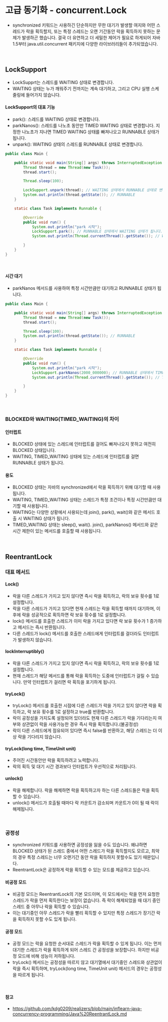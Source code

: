 # 고급 동기화 - concurrent.Lock

- synchronized 키워드는 사용하긴 단순하지만 무한 대기가 발생할 여지와 어떤 스레드가 락을 획득할지, 또는 특정 스레드는 오랜 기간동안 락을 획득하지 못하는 문제가 발생하곤 했습니다. 결국 더 유연하고 더 세밀한 제어가 필요로 하게되어
자바 1.5부터 java.util.concurrent 패키지에 다양한 라이브러리들이 추가되었습니다.

<br>

## LockSupport

- LockSupprt는 스레드를 WAITING 상태로 변경합니다.
- WAITING 상태는 누가 깨워주기 전까지는 계속 대기하고, 그리고 CPU 실행 스케줄링에 들어가지 않습니다.

#### LockSupport의 대표 기능

- park(): 스레드를 WAITING 상태로 변경합니다.
- parkNanos(): 스레드를 나노초 동안만 TIMED WAITING 상태로 변경합니다. 지정한 나노초가 지나면 TIMED WAITING 상태를 빠져나오고 RUNNABLE 상태가 됩니다.
- unpark(): WAITING 상태의 스레드를 RUNNABLE 상태로 변경합니다.

```java
public class Main {

    public static void main(String[] args) throws InterruptedException {
        Thread thread = new Thread(new Task());
        thread.start();

        Thread.sleep(100);

        LockSupport.unpark(thread); // WAITING 상태에서 RUNNABLE 상태로 변경합니다.
        System.out.println(thread.getState()); // RUNNABLE
    }

    static class Task implements Runnable {

        @Override
        public void run() {
            System.out.println("park 시작");
            LockSupport.park(); // RUNNABLE 상태에서 WAITING 상태가 됩니다.
            System.out.println(Thread.currentThread().getState()); // WAITING

        }
    }
}
```

<br>

#### 시간 대기

- parkNanos 메서드를 사용하여 특정 시간만큼만 대기하고 RUNNABLE 상태가 됩니다.

```java
public class Main {

    public static void main(String[] args) throws InterruptedException {
        Thread thread = new Thread(new Task());
        thread.start();

        Thread.sleep(100);
        System.out.println(thread.getState()); // RUNNABLE
    }

    static class Task implements Runnable {

        @Override
        public void run() {
            System.out.println("park 시작");
            LockSupport.parkNanos(2000_000000); // RUNNABLE 상태에서 TIMED_WAITING 상태가 됩니다.
            System.out.println(Thread.currentThread().getState()); // TIMED_WAITING

        }
    }
}
```

<br>

### BLOCKED와 WAITING(TIMED_WAITING)의 차이

#### 인터럽트

- BLOCKED 상태에 있는 스레드에 인터럽트를 걸어도 빠져나오지 못하고 여전히 BLOCKED 상태입니다.
- WAITING, TIMED_WAITING 상태에 있는 스레드에 인터럽트를 걸면 RUNNABLE 상태가 됩니다.

#### 용도

- BLOCKED 상태는 자바의 synchronized에서 락을 획득하기 위해 대기할 때 사용됩니다.
- WAITING, TIMED_WAITING 상태는 스레드가 특정 조건이나 특정 시간만큼만 대기할 때 사용됩니다.
- WAITING는 다양한 상황에서 사용되는데 join(), park(), wait()와 같은 메서드 호출 시 WAITING 상태가 됩니다.
- TIMED_WAITING 상태는 sleep(), wait(). join(), parkNanos() 메서드와 같은 시간 제한이 있는 메서드를 호출할 때 사용됩니다.

<br>

## ReentrantLock

### 대표 메서드

#### Lock()

- 락을 다른 스레드가 가지고 있지 않다면 즉시 락을 획득하고, 락의 보유 횟수를 1로 설정합니다.
- 락을 다른 스레드가 가지고 있다면 현재 스레드는 락을 획득할 때까지 대기하며, 이후에 락을 성공적으로 획득하면 락 보유 횟수를 1로 설정합니다.
- lock() 메서드를 호출한 스레드가 이미 락을 가지고 있다면 락 보유 횟수가 1 증가하고 메서드는 즉시 반환됩니다.
- 다른 스레드가 lock() 메서드를 호출한 스레드에게 인터럽트를 걸더라도 인터럽트가 발생하지 않습니다.

#### lockInterruptibly()

- 락을 다른 스레드가 가지고 있지 않다면 즉시 락을 획득하고, 락의 보유 횟수를 1로 설정합니다.
- 현재 스레드가 해당 메서드를 통해 락을 획득하는 도중에 인터럽트가 걸릴 수 있습니다. 만약 인터럽트가 걸리면 락 획득을 포기하게 됩니다.

#### tryLock()

- tryLock() 메서드를 호출한 시점에 다른 스레드가 락을 가지고 있지 않다면 락을 획득하고, 락 보유 횟수를 1로 설정하고 true를 반환합니다.
- 락이 공정성을 가지도록 설정되어 있더라도 현재 다른 스레드가 락을 기다리는지 여부와 상관없이 락을 사용가능한 경우 즉시 락을 획득합니다.(불공정성)
- 락이 다른 스레드에게 점유되어 있다면 즉시 false를 반환하고, 해당 스레드는 더 이상 락을 기다리지 않습니다.

#### tryLock(long time, TimeUnit unit)

- 주어진 시간동안만 락을 획득하려고 노력합니다.
- 락의 획득 및 대기 시간 경과보다 인터럽트가 우선적으로 처리됩니다.

#### unlock()

- 락을 해제합니다. 락을 해제하면 락을 획득하고자 하는 다른 스레드들은 락을 획득할 수 있습니다.
- unlock() 메서드가 호출될 때마다 락 카운트가 감소되며 카운트가 0이 될 때 락이 해제됩니다.

<br>

### 공정성

- synchronized 키워드를 사용하면 공정성을 잃을 수도 있습니다. 왜냐하면 BLOCKED 상태가 된 스레드 중에서 어떤 스레드가 락을 획득할지도 모르고, 최악의 경우 특정 스레드는 너무 오랜기간 동안 락을 획득하지 못할수도 있기 때문입니다.
- ReentrantLock은 공정하게 락을 획득할 수 있는 모드를 제공하고 있습니다.

#### 비공정 모드

- 비공정 모드는 ReentrantLock의 기본 모드이며, 이 모드에서는 락을 먼저 요청한 스레드가 락을 먼저 획득한다는 보장이 없습니다. 즉 락이 해제되었을 때 대기 중인 스레드 중 아무나 락을 획득할 수 있습니다.
- 이는 대기중인 아무 스레드가 락을 빨리 획득할 수 있지만 특정 스레드가 장기간 락을 획득하지 못할 수도 있게 됩니다.

#### 공정 모드

- 공정 모드는 락을 요청한 순서대로 스레드가 락을 획득할 수 있게 됩니다. 이는 먼저 대기한 스레드가 락을 획득하게 되어 스레드 간 공정성을 보장합니다. 하지만 비공정 모드에 비해 성능이 저하됩니다.
- tryLock() 메서드는 공정성을 따르지 않고 대기열에서 대기중인 스레드와 상관없이 락을 즉시 획득하며, tryLock(long time, TimeUnit unit) 메서드의 경우는 공정성을 따르게 됩니다.






<br>

#### 참고

- https://github.com/kdg0209/realizers/blob/main/inflearn-java-concurrency-programming/Java%20ReentrantLock.md



